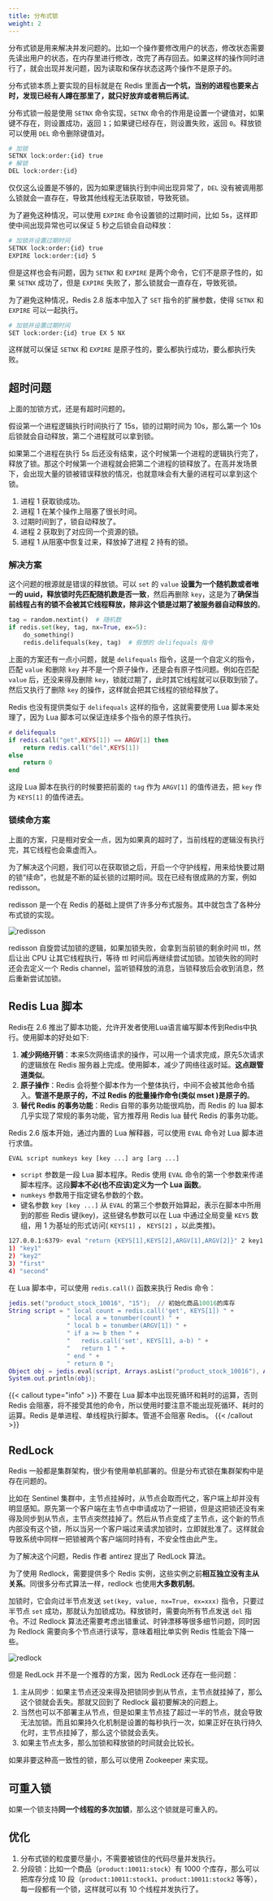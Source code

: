 ```yaml
---
title: 分布式锁
weight: 2
---
```


分布式锁是用来解决并发问题的。比如一个操作要修改用户的状态，修改状态需要先读出用户的状态，在内存里进行修改，改完了再存回去。如果这样的操作同时进行了，就会出现并发问题，因为读取和保存状态这两个操作不是原子的。

分布式锁本质上要实现的目标就是在 Redis 里面**占一个坑，当别的进程也要来占时，发现已经有人蹲在那里了，就只好放弃或者稍后再试**。

分布式锁一般是使用 `SETNX` 命令实现，`SETNX` 命令的作用是设置一个键值对，如果键不存在，则设置成功，返回 `1`；如果键已经存在，则设置失败，返回 `0`。释放锁可以使用 `DEL` 命令删除键值对。

```bash
# 加锁
SETNX lock:order:{id} true
# 解锁
DEL lock:order:{id}
```

仅仅这么设置是不够的，因为如果逻辑执行到中间出现异常了，`DEL` 没有被调用那么锁就会一直存在，导致其他线程无法获取锁，导致死锁。

为了避免这种情况，可以使用 `EXPIRE` 命令设置锁的过期时间，比如 5s，这样即使中间出现异常也可以保证 5 秒之后锁会自动释放：

```bash
# 加锁并设置过期时间
SETNX lock:order:{id} true
EXPIRE lock:order:{id} 5
```

但是这样也会有问题，因为 `SETNX` 和 `EXPIRE` 是两个命令，它们不是原子性的，如果 `SETNX` 成功了，但是 `EXPIRE` 失败了，那么锁就会一直存在，导致死锁。

为了避免这种情况，Redis 2.8 版本中加入了 `SET` 指令的扩展参数，使得 `SETNX` 和 `EXPIRE` 可以一起执行。


```bash
# 加锁并设置过期时间
SET lock:order:{id} true EX 5 NX
```

这样就可以保证 `SETNX` 和 `EXPIRE` 是原子性的，要么都执行成功，要么都执行失败。

## 超时问题

上面的加锁方式，还是有超时问题的。

假设第一个进程逻辑执行时间执行了 15s，锁的过期时间为 10s，那么第一个 10s 后锁就会自动释放，第二个进程就可以拿到锁。

如果第二个进程在执行 5s 后还没有结束，这个时候第一个进程的逻辑执行完了，释放了锁。那这个时候第一个进程就会把第二个进程的锁释放了。在高并发场景下，会出现大量的锁被错误释放的情况，也就意味会有大量的进程可以拿到这个锁。

1. 进程 1 获取锁成功。
2. 进程 1 在某个操作上阻塞了很长时间。
3. 过期时间到了，锁自动释放了。
4. 进程 2 获取到了对应同一个资源的锁。
5. 进程 1 从阻塞中恢复过来，释放掉了进程 2 持有的锁。

### 解决方案

这个问题的根源就是错误的释放锁。可以 `set` 的 `value` **设置为一个随机数或者唯一的 uuid，释放锁时先匹配随机数是否一致**，然后再删除 `key`，这是为了**确保当前线程占有的锁不会被其它线程释放，除非这个锁是过期了被服务器自动释放的**。

```py
tag = random.nextint()  # 随机数
if redis.set(key, tag, nx=True, ex=5):
    do_something()
    redis.delifequals(key, tag)  # 假想的 delifequals 指令
```

上面的方案还有一点小问题，就是 `delifequals` 指令，这是一个自定义的指令，匹配 `value` 和删除 `key` 并不是一个原子操作，还是会有原子性问题。例如在匹配 `value` 后，还没来得及删除 `key`，锁就过期了，此时其它线程就可以获取到锁了。然后又执行了删除 `key` 的操作，这样就会把其它线程的锁给释放了。

Redis 也没有提供类似于 `delifequals` 这样的指令，这就需要使用 Lua 脚本来处理了，因为 Lua 脚本可以保证连续多个指令的原子性执行。

```lua
# delifequals
if redis.call("get",KEYS[1]) == ARGV[1] then
    return redis.call("del",KEYS[1])
else
    return 0
end
```

这段 Lua 脚本在执行的时候要把前面的 `tag` 作为 `ARGV[1]` 的值传进去，把 `key` 作为 `KEYS[1]` 的值传进去。

### 锁续命方案

上面的方案，只是相对安全一点，因为如果真的超时了，当前线程的逻辑没有执行完，其它线程也会乘虚而入。

为了解决这个问题，我们可以在获取锁之后，开启一个守护线程，用来给快要过期的锁“续命”，也就是不断的延长锁的过期时间。现在已经有很成熟的方案，例如 redisson。

redisson 是一个在 Redis 的基础上提供了许多分布式服务。其中就包含了各种分布式锁的实现。

![redisson](https://raw.gitcode.com/shipengqi/illustrations/files/main/db/redisson.png)

redisson 自旋尝试加锁的逻辑，如果加锁失败，会拿到当前锁的剩余时间 ttl，然后让出 CPU 让其它线程执行，等待 ttl 时间后再继续尝试加锁。加锁失败的同时还会去定义一个 Redis channel，监听锁释放的消息，当锁释放后会收到消息，然后重新尝试加锁。

## Redis Lua 脚本

Redis在 2.6 推出了脚本功能，允许开发者使用Lua语言编写脚本传到Redis中执行。使用脚本的好处如下:

1. **减少网络开销**：本来5次网络请求的操作，可以用一个请求完成，原先5次请求的逻辑放在 Redis 服务器上完成。使用脚本，减少了网络往返时延。**这点跟管道类似**。
2. **原子操作**：Redis 会将整个脚本作为一个整体执行，中间不会被其他命令插入。**管道不是原子的，不过 Redis 的批量操作命令(类似 mset )是原子的**。
3. **替代 Redis 的事务功能**：Redis 自带的事务功能很鸡肋，而 Redis 的 lua 脚本几乎实现了常规的事务功能，官方推荐用 Redis lua 替代 Redis 的事务功能。


Redis 2.6 版本开始，通过内置的 Lua 解释器，可以使用 `EVAL` 命令对 Lua 脚本进行求值。

```
EVAL script numkeys key [key ...] arg [arg ...]
```

- `script` 参数是一段 Lua 脚本程序。Redis 使用 `EVAL` 命令的第一个参数来传递脚本程序。这段**脚本不必(也不应该)定义为一个 Lua 函数**。
- `numkeys` 参数用于指定键名参数的个数。
- 键名参数 `key [key ...]` 从 `EVAL` 的第三个参数开始算起，表示在脚本中所用到的那些 Redis 键(key)，这些键名参数可以在 Lua 中通过全局变量 `KEYS` 数组，用 1 为基址的形式访问( `KEYS[1]` ， `KEYS[2]` ，以此类推)。

```bash
127.0.0.1:6379> eval "return {KEYS[1],KEYS[2],ARGV[1],ARGV[2]}" 2 key1 key2 first second
1) "key1"
2) "key2"
3) "first"
4) "second"
```

在 Lua 脚本中，可以使用 `redis.call()` 函数来执行 Redis 命令：

```lua
jedis.set("product_stock_10016", "15");  // 初始化商品10016的库存
String script = " local count = redis.call('get', KEYS[1]) " +
                " local a = tonumber(count) " +
                " local b = tonumber(ARGV[1]) " +
                " if a >= b then " +
                "   redis.call('set', KEYS[1], a-b) " +
                "   return 1 " +
                " end " +
                " return 0 ";
Object obj = jedis.eval(script, Arrays.asList("product_stock_10016"), Arrays.asList("10"));
System.out.println(obj);
```

{{< callout type="info" >}}
不要在 Lua 脚本中出现死循环和耗时的运算，否则 Redis 会阻塞，将不接受其他的命令，所以使用时要注意不能出现死循环、耗时的运算。Redis 是单进程、单线程执行脚本。管道不会阻塞 Redis。
{{< /callout >}}


## RedLock

Redis 一般都是集群架构，很少有使用单机部署的。但是分布式锁在集群架构中是存在问题的。

比如在 Sentinel 集群中，主节点挂掉时，从节点会取而代之，客户端上却并没有明显感知。原先第一个客户端在主节点中申请成功了一把锁，但是这把锁还没有来得及同步到从节点，主节点突然挂掉了。然后从节点变成了主节点，这个新的节点内部没有这个锁，所以当另一个客户端过来请求加锁时，立即就批准了。这样就会导致系统中同样一把锁被两个客户端同时持有，不安全性由此产生。

为了解决这个问题，Redis 作者 antirez 提出了 RedLock 算法。

为了使用 Redlock，需要提供多个 Redis 实例，这些实例之前**相互独立没有主从关系**。同很多分布式算法一样，redlock 也使用**大多数机制**。

加锁时，它会向过半节点发送 `set(key, value, nx=True, ex=xxx)` 指令，只要过半节点 `set` 成功，那就认为加锁成功。释放锁时，需要向所有节点发送 `del` 指令。不过 Redlock 算法还需要考虑出错重试、时钟漂移等很多细节问题，同时因为 Redlock 需要向多个节点进行读写，意味着相比单实例 Redis 性能会下降一些。

![redlock](https://raw.gitcode.com/shipengqi/illustrations/files/main/db/redlock.png)

但是 RedLock 并不是一个推荐的方案，因为 RedLock 还存在一些问题：

1. 主从同步：如果主节点还没来得及把锁同步到从节点，主节点就挂掉了，那么这个锁就会丢失。那就又回到了 Redlock 最初要解决的问题上。
2. 当然也可以不部署主从节点，但是如果主节点挂了超过一半的节点，就会导致无法加锁。而且如果持久化机制是设置的每秒执行一次，如果正好在执行持久化时，主节点挂掉了，那么这个锁就会丢失。
3. 如果主节点太多，那么加锁和释放锁的时间就会比较长。


如果非要这种高一致性的锁，那么可以使用 Zookeeper 来实现。

## 可重入锁

如果一个锁支持**同一个线程的多次加锁**，那么这个锁就是可重入的。

## 优化

1. 分布式锁的粒度要尽量小，不需要被锁住的代码尽量并发执行。
2. 分段锁：比如一个商品（`product:10011:stock`）有 1000 个库存，那么可以把库存分成 10 段（`product:10011:stock1`、`product:10011:stock2` 等等），每一段都有一个锁，这样就可以有 10 个线程并发执行了。
